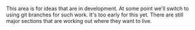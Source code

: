 This area is for ideas that are in development. At some point we'll switch to
using git branches for such work. It's too early for this yet. There are still major sections that are working out where they want to live.

